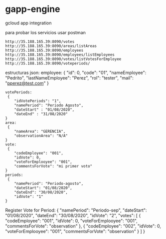 # gapp-engine
gcloud app integration


para probar los servicios usar postman

	http://35.188.165.39:8090/votes
	http://35.188.165.39:8090/areas/listAreas
	http://35.188.165.39:8090/employees
	http://35.188.165.39:8090/employees/listEmployees
	http://35.188.165.39:8090/votes/listVotesForEmployee
	http://35.188.165.39:8090/voteperiods/
	
  estructuras json:
  employee:
   {
        "id": 0,
        "code": "01",
        "nameEmployee": "Pedrito",
        "lastNameEmployee": "Perez",
        "rol": "tester",
        "mail": "pperez@test.com"
    }
    
    votePeriods:
     {
        "idVotePeriods": "1",
        "namePeriod": "Periodo Agosto",
        "dateStart" : "01/08/2020",
        "dateEnd" : "31/08/2020"
    }
    area:
     {
        "nameArea": "GERENCIA",
        "observationArea": "N/A"
    }
    vote:
     {
        "codeEmployee": "001",
        "idVote": 0,
        "voteForEmplooyee": "001",
        "commentsForVote": "mi primer voto"
    }
    periods:
     {
        "namePeriod": "Periodo-agosto",
        "dateStart": "01/08/2020",
        "dateEnd": "30/08/2020",
        "idVote": "1"
    }
  Register Vote for Period:
   {
        "namePeriod": "Periodo-sep",
        "dateStart": "01/08/2020",
        "dateEnd": "30/08/2020",
        "idVote": "2",
        "votes": [
           {
                "codeEmployee": "001",
                "idVote": 0,
                "voteForEmplooyee": "001",
                "commentsForVote": "observation"
            },
            {
                "codeEmployee": "002",
                "idVote": 0,
                "voteForEmplooyee": "001",
                "commentsForVote": "observation"
            }
        ]
    }

  
